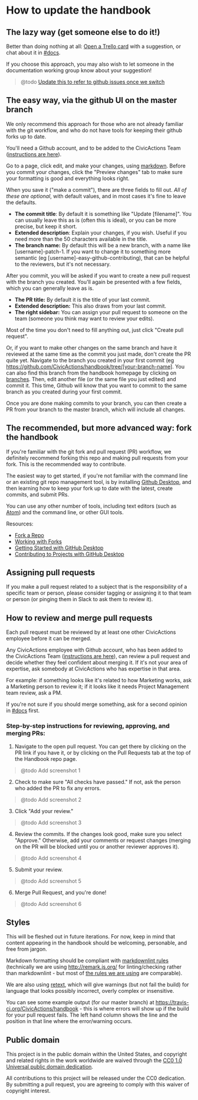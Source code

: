 # How to update the handbook

## The lazy way (get someone else to do it!)

Better than doing nothing at all: [Open a Trello card](https://trello.com/b/ZKx6l4bC/civicactions-documentation-project) with a suggestion, or chat about it in [#docs](https://civicactions.slack.com/messages/docs/).

If you choose this approach, you may also wish to let someone in the documentation working group know about your suggestion!

> @todo [Update this to refer to github issues once we switch](https://trello.com/c/Kxf3ER8i/98-move-issue-tracking-for-this-repo-to-issues)

## The easy way, via the github UI on the master branch

We only recommend this approach for those who are not already familiar with the git workflow, and who do not have tools for keeping their github forks up to date.

You'll need a Github account, and to be added to the CivicActions Team ([instructions are here](docs/04-how-we-work/tools/github.md)).

Go to a page, click edit, and make your changes, using [markdown](https://guides.github.com/features/mastering-markdown/).  Before you commit your changes, click the "Preview changes" tab to make sure your formatting is good and everything looks right.

When you save it ("make a commit"), there are three fields to fill out. *All of these are optional*, with default values, and in most cases it's fine to leave the defaults.

* **The commit title**: By default it is something like "Update \[filename\]". You can usually leave this as is (often this is ideal), or you can be more precise, but keep it short.
* **Extended description**: Explain your changes, if you wish. Useful if you need more than the 50 characters available in the title.
* **The branch name:** By default this will be a new branch, with a name like \[username\]-patch-1.  If you want to change it to something more semantic (eg \[username\]-easy-github-contributing), that can be helpful to the reviewers, but it's not necessary.  

After you commit, you will be asked if you want to create a new pull request with the branch you created.  You'll again be presented with a few fields, which you can generally leave as is.

* **The PR title:** By default it is the title of your last commit.
* **Extended description:** This also draws from your last commit.
* **The right sidebar:** You can assign your pull request to someone on the team (someone you think may want to review your edits).

Most of the time you don't need to fill anything out, just click "Create pull request".  

Or, if you want to make other changes on the same branch and have it reviewed at the same time as the commit you just made, don't create the PR quite yet. Navigate to the branch you created in your first commit (eg <https://github.com/CivicActions/handbook/tree/[your-branch-name]>.  You can also find this branch from the handbook homepage by clicking on [branches](https://github.com/CivicActions/handbook/branches).   Then, edit another file (or the same file you just edited) and commit it.  This time, Github will know that you want to commit to the same branch as you created during your first commit.  

Once you are done making commits to your branch, you can then create a PR from your branch to the master branch, which will include all changes.  

## The recommended, but more advanced way: fork the handbook

If you're familiar with the git fork and pull request (PR) workflow, we definitely recommend forking this repo and making pull requests from your fork. This is the recommended way to contribute.

The easiest way to get started, if you're not familiar with the command line or an existing git repo management tool, is by installing [Github Desktop](https://desktop.github.com/), and then learning how to keep your fork up to date with the latest, create commits, and submit PRs.

You can use any other number of tools, including text editors (such as [Atom](https://atom.io/)) and the command line, or other GUI tools.

Resources:
* [Fork a Repo](https://help.github.com/articles/fork-a-repo/)
* [Working with Forks](https://help.github.com/articles/working-with-forks/)
* [Getting Started with GitHub Desktop](https://help.github.com/desktop/guides/getting-started/)
* [Contributing to Projects with GitHub Desktop](https://help.github.com/desktop/guides/contributing/)

## Assigning pull requests

If you make a pull request related to a subject that is the responsibility of a specific team or person, please consider tagging or assigning it to that team or person (or pinging them in Slack to ask them to review it).

## <a name="PR-workflow"></a>How to review and merge pull requests

Each pull request must be reviewed by at least one other CivicActions employee before it can be merged.

Any CivicActions employee with Github account, who has been added to the CivicActions Team ([instructions are here](docs/04-how-we-work/tools/github.md)), can review a pull request and decide whether they feel confident about merging it. If it's not your area of expertise, ask somebody at CivicActions who has expertise in that area.

For example: if something looks like it's related to how Marketing works, ask a Marketing person to review it; if it looks like it needs Project Management team review, ask a PM.

If you're not sure if you should merge something, ask for a second opinion in [#docs](https://civicactions.slack.com/messages/docs/) first.

### Step-by-step instructions for reviewing, approving, and merging PRs:

1. Navigate to the open pull request. You can get there by clicking on the PR link if you have it, or by clicking on the Pull Requests tab at the top of the Handbook repo page.
> @todo Add screenshot 1

2. Check to make sure "All checks have passed." If not, ask the person who added the PR to fix any errors.
> @todo Add screenshot 2

3. Click "Add your review."
> @todo Add screenshot 3

4. Review the commits. If the changes look good, make sure you select "Approve." Otherwise, add your comments or request changes (merging on the PR will be blocked until you or another reviewer approves it).
> @todo Add screenshot 4

5. Submit your review.
> @todo Add screenshot 5

6. Merge Pull Request, and you're done!
> @todo Add screenshot 6

## Styles

This will be fleshed out in future iterations. For now, keep in mind that content appearing in the handbook should be welcoming, personable, and free from jargon.

Markdown formatting should be compliant with [markdownlint rules](https://github.com/mivok/markdownlint/blob/master/docs/RULES.md) (technically we are using <http://remark.js.org/> for linting/checking rather than markdownlint - but most of [the rules we are using](https://github.com/CivicActions/handbook/blob/master/.remarkrc.error) are comparable).

We are also using [retext](https://github.com/wooorm/retext/), which will give warnings (but not fail the build) for language that looks possibly incorrect, overly complex or insensitive.

You can see some example output (for our master branch) at <https://travis-ci.org/CivicActions/handbook> - this is where errors will show up if the build for your pull request fails. The left hand column shows the line and the position in that line where the error/warning occurs.

## Public domain

This project is in the public domain within the United States, and copyright and related rights in the work worldwide are waived through the [CC0 1.0 Universal public domain dedication](https://creativecommons.org/publicdomain/zero/1.0/).

All contributions to this project will be released under the CC0 dedication. By submitting a pull request, you are agreeing to comply with this waiver of copyright interest.
